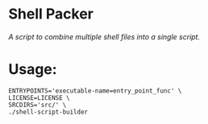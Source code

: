Shell Packer
============

###### A script to combine multiple shell files into a single script.

# Usage:
```
ENTRYPOINTS='executable-name=entry_point_func' \
LICENSE=LICENSE \
SRCDIRS='src/' \
./shell-script-builder
```
